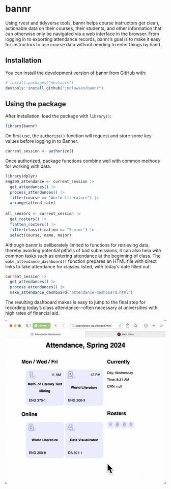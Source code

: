 
<!-- README.md is generated from README.Rmd. Please edit that file -->

# bannr

<!-- badges: start -->
<!-- badges: end -->

Using rvest and tidyverse tools, bannr helps course instructors get
clean, actionable data on their courses, their students, and other
information that can otherwise only be navigated via a web interface in
the browser. From logging in to exporting attendance records, bannr’s
goal is to make it easy for instructors to use course data without
needing to enter things by hand.

## Installation

You can install the development version of bannr from
[GitHub](https://github.com/) with:

``` r
# install.packages("devtools")
devtools::install_github("jmclawson/bannr")
```

## Using the package

After installation, load the package with `library()`:

``` r
library(bannr)
```

On first use, the `authorize()` function will request and store some key
values before logging in to Banner.

``` r
current_session <- authorize()
```

Once authorized, package functions combine well with common methods for
working with data.

``` r
library(dplyr)
eng200_attendance <- current_session |> 
  get_attendances() |>
  process_attendances() |> 
  filter(course == "World Literature") |> 
  arrange(attend_rate)

all_seniors <- current_session |> 
  get_rosters() |> 
  flatten_rosters() |> 
  filter(classification == "Senior") |> 
  select(course, name, major)
```

Although bannr is deliberately limited to functions for retrieving data,
thereby avoiding potential pitfalls of bad submissions, it can also help
with common tasks such as entering attendance at the beginning of class.
The `make_attendance_dashboard()` function prepares an HTML file with
direct links to take attendance for classes listed, with today’s date
filled out:

``` r
current_session |> 
  get_attendances() |>
  process_attendances() |> 
  make_attendance_dashboard("attendance-dashboard.html")
```

The resulting dashboard makes is easy to jump to the final step for
recording today’s class attendance—often necessary at universities with
high rates of financial aid.

![](man/figures/attendance-dashboard.gif)

